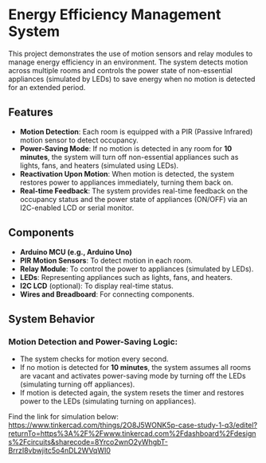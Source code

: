 # Energy Efficiency Management System

This project demonstrates the use of motion sensors and relay modules to manage energy efficiency in an environment. The system detects motion across multiple rooms and controls the power state of non-essential appliances (simulated by LEDs) to save energy when no motion is detected for an extended period.

## Features

- **Motion Detection**: Each room is equipped with a PIR (Passive Infrared) motion sensor to detect occupancy.
- **Power-Saving Mode**: If no motion is detected in any room for **10 minutes**, the system will turn off non-essential appliances such as lights, fans, and heaters (simulated using LEDs).
- **Reactivation Upon Motion**: When motion is detected, the system restores power to appliances immediately, turning them back on.
- **Real-time Feedback**: The system provides real-time feedback on the occupancy status and the power state of appliances (ON/OFF) via an I2C-enabled LCD or serial monitor.
  
## Components

- **Arduino MCU (e.g., Arduino Uno)**
- **PIR Motion Sensors**: To detect motion in each room.
- **Relay Module**: To control the power to appliances (simulated by LEDs).
- **LEDs**: Representing appliances such as lights, fans, and heaters.
- **I2C LCD** (optional): To display real-time status.
- **Wires and Breadboard**: For connecting components.

## System Behavior

### Motion Detection and Power-Saving Logic:
- The system checks for motion every second.
- If no motion is detected for **10 minutes**, the system assumes all rooms are vacant and activates power-saving mode by turning off the LEDs (simulating turning off appliances).
- If motion is detected again, the system resets the timer and restores power to the LEDs (simulating turning on appliances).

Find the link for simulation below:
https://www.tinkercad.com/things/2O8J5WONK5p-case-study-1-q3/editel?returnTo=https%3A%2F%2Fwww.tinkercad.com%2Fdashboard%2Fdesigns%2Fcircuits&sharecode=8Yrco2wnO2yWhgbT-BrrzI8vbwjitc5o4nDL2WVqWI0
